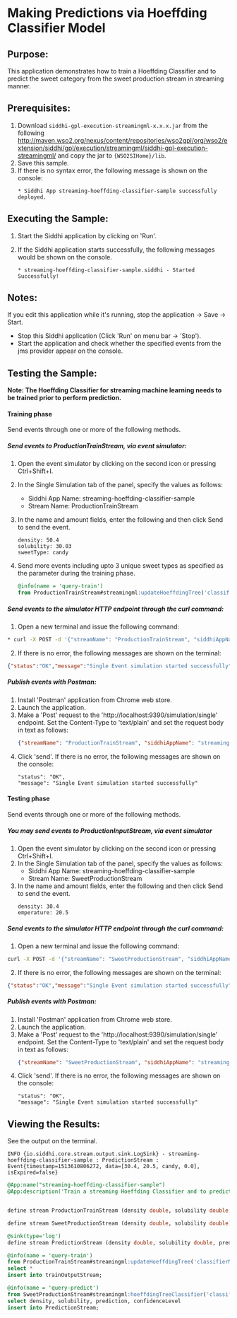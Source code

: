# Making Predictions via Hoeffding Classifier Model

## Purpose:
This application demonstrates how to train a Hoeffding Classifier and to predict the sweet category from the sweet production stream in streaming manner.

## Prerequisites:

1. Download `siddhi-gpl-execution-streamingml-x.x.x.jar` from the following http://maven.wso2.org/nexus/content/repositories/wso2gpl/org/wso2/extension/siddhi/gpl/execution/streamingml/siddhi-gpl-execution-streamingml/ and copy the jar to `{WSO2SIHome}/lib`.
2. Save this sample.
3. If there is no syntax error, the following message is shown on the console:
	```
	* Siddhi App streaming-hoeffding-classifier-sample successfully deployed.
	```

## Executing the Sample:
1. Start the Siddhi application by clicking on 'Run'.
2. If the Siddhi application starts successfully, the following messages would be shown on the console.

	```
	* streaming-hoeffding-classifier-sample.siddhi - Started Successfully!
	```

## Notes:
If you edit this application while it's running, stop the application -> Save -> Start.
* Stop this Siddhi application (Click 'Run' on menu bar -> 'Stop').
* Start the application and check whether the specified events from the jms provider appear on the console.

## Testing the Sample:
**Note: The Hoeffding Classifier for streaming machine learning needs to be trained prior to perform prediction.**

#### Training phase
Send events through one or more of the following methods.

##### Send events to ProductionTrainStream, via event simulator:
1. Open the event simulator by clicking on the second icon or pressing Ctrl+Shift+I.
2. In the Single Simulation tab of the panel, specify the values as follows:
	* Siddhi App Name: streaming-hoeffding-classifier-sample
	* Stream Name: ProductionTrainStream
3. In the name and amount fields, enter the following and then click Send to send the event.
	```
	density: 50.4
	solubility: 30.03
	sweetType: candy
	```

4. Send more events including upto 3 unique sweet types as specified as the parameter during the training phase.
	```sql
	@info(name = 'query-train')
	from ProductionTrainStream#streamingml:updateHoeffdingTree('classifierModel', 3, density, solubility, sweetType )
	```

##### Send events to the simulator HTTP endpoint through the curl command:
1. Open a new terminal and issue the following command:
```bash
* curl -X POST -d '{"streamName": "ProductionTrainStream", "siddhiAppName": "streaming-hoeffding-classifier-sample","data": [50.4, 30.03, candy]}' http://localhost:9390/simulation/single -H 'content-type: text/plain'
```
2. If there is no error, the following messages are shown on the terminal:
```json
{"status":"OK","message":"Single Event simulation started successfully"}
```

##### Publish events with Postman:
1. Install 'Postman' application from Chrome web store.
2. Launch the application.
3. Make a 'Post' request to the 'http://localhost:9390/simulation/single' endpoint. Set the Content-Type to 'text/plain' and set the request body in text as follows:
	```json
	{"streamName": "ProductionTrainStream", "siddhiAppName": "streaming-hoeffding-classifier-sample","data": [50.4, 30.03, candy]}
	```
4. Click 'send'. If there is no error, the following messages are shown on the console:
	```
	"status": "OK",
	"message": "Single Event simulation started successfully"
	```

#### Testing phase
Send events through one or more of the following methods.

##### You may send events to ProductionInputStream, via event simulator
1. Open the event simulator by clicking on the second icon or pressing Ctrl+Shift+I.
2. In the Single Simulation tab of the panel, specify the values as follows:
	* Siddhi App Name: streaming-hoeffding-classifier-sample
	* Stream Name: SweetProductionStream
3. In the name and amount fields, enter the following and then click Send to send the event.
	```
	density: 30.4
	emperature: 20.5
	```

##### Send events to the simulator HTTP endpoint through the curl command:
1. Open a new terminal and issue the following command:
```bash
curl -X POST -d '{"streamName": "SweetProductionStream", "siddhiAppName": "streaming-hoeffding-classifier-sample","data": [30.4, 20.5]}' http://localhost:9390/simulation/single -H 'content-type: text/plain'
```
2. If there is no error, the following messages are shown on the terminal:
```json
{"status":"OK","message":"Single Event simulation started successfully"}
```

##### Publish events with Postman:
1. Install 'Postman' application from Chrome web store.
2. Launch the application.
3. Make a 'Post' request to the 'http://localhost:9390/simulation/single' endpoint. Set the Content-Type to 'text/plain' and set the request body in text as follows:
	```json
	{"streamName": "SweetProductionStream", "siddhiAppName": "streaming-hoeffding-classifier-sample","data": [30.4, 20.5]}
	```
4. Click 'send'. If there is no error, the following messages are shown on the console:
	```
	"status": "OK",
	"message": "Single Event simulation started successfully"
	```

## Viewing the Results:
See the output on the terminal.
```
INFO {io.siddhi.core.stream.output.sink.LogSink} - streaming-hoeffding-classifier-sample : PredictionStream : Event{timestamp=1513610806272, data=[30.4, 20.5, candy, 0.0], isExpired=false}
```

```sql
@App:name("streaming-hoeffding-classifier-sample")
@App:description('Train a streaming Hoeffding Classifier and to predict the type of sweet.')


define stream ProductionTrainStream (density double, solubility double, sweetType string );

define stream SweetProductionStream (density double, solubility double);

@sink(type='log')
define stream PredictionStream (density double, solubility double, prediction string, confidenceLevel double);

@info(name = 'query-train')
from ProductionTrainStream#streamingml:updateHoeffdingTree('classifierModel', 3, density, solubility, sweetType )
select *
insert into trainOutputStream;

@info(name = 'query-predict')
from SweetProductionStream#streamingml:hoeffdingTreeClassifier('classifierModel', density, solubility )
select density, solubility, prediction, confidenceLevel
insert into PredictionStream;
```